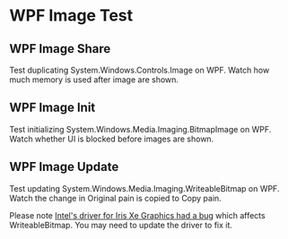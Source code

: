 ﻿# WPF Image Test

## WPF Image Share

Test duplicating System.Windows.Controls.Image on WPF. Watch how much memory is used after image are shown.

## WPF Image Init

Test initializing System.Windows.Media.Imaging.BitmapImage on WPF. Watch whether UI is blocked before images are shown.

## WPF Image Update

Test updating System.Windows.Media.Imaging.WriteableBitmap on WPF. Watch the change in Original pain is copied to Copy pain.

Please note [Intel's driver for Iris Xe Graphics had a bug](https://github.com/dotnet/wpf/issues/3817) which affects WriteableBitmap. You may need to update the driver to fix it.
